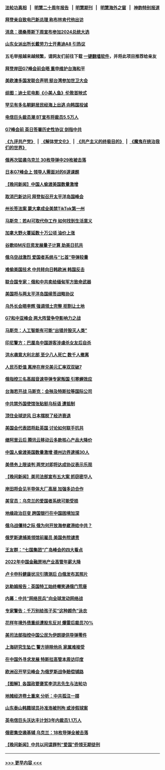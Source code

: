 #### [法轮功真相](https://github.com/gfw-breaker/truth/blob/master/README.md?t=0) &nbsp;&nbsp;|&nbsp;&nbsp; [明慧二十周年报告](https://github.com/gfw-breaker/mh-reports/blob/master/README.md?t=0) &nbsp;&nbsp;|&nbsp;&nbsp;[明慧期刊](https://github.com/gfw-breaker/mh-qikan) &nbsp;&nbsp;|&nbsp;&nbsp; [明慧海外之窗](https://github.com/gfw-breaker/mh-news/blob/master/README.md?t=0) &nbsp;&nbsp;|&nbsp;&nbsp; [神韵特别报道](https://github.com/gfw-breaker/mh-news/blob/master/shenyun.md?t=0)
#### [拜登亲自致电巴新总理 称布林肯代他出访](../pages/nsc418/n13999776.md?t=05190343) 
#### [消息：德桑蒂斯下周宣布参加2024总统大选](../pages/nsc418/n13999685.md?t=05190343) 
#### [山东女派出所长戴劳力士开奥迪A8 引热议](../pages/nsc418/n13999520.md?t=05190343) 
#### 五毛举报越来越频繁，请网友们前往下载 [一键翻墙软件](https://github.com/gfw-breaker/ssr-accounts)，并将此项目推荐给亲友
#### [拜登岸田G7峰会前会晤 重申维护台海和平](../pages/nsc418/n13999686.md?t=05190343) 
#### [美欧澳多国发联合声明 挺台湾参加世卫大会](../pages/nsc418/n13999605.md?t=05190343) 
#### [组图：迪士尼电影《小美人鱼》伦敦首映式](../pages/nsc418/n13999453.md?t=05190343) 
#### [罕见有多名朝鲜居民经海上出逃 向韩国投诚](../pages/nsc418/n13999668.md?t=05190343) 
#### [电信巨头裁员潮 BT宣布将裁员5.5万人](../pages/nsc418/n13999590.md?t=05190343) 
#### [G7峰会前 英日签署历史性协议 剑指中共](../pages/nsc418/n13999574.md?t=05190343) 
#### [《九评共产党》](https://github.com/begood0513/9ping.md/blob/master/README.md) &nbsp;|&nbsp; [《解体党文化》](../../../../jtdwh.md/blob/master/README.md)  &nbsp;|&nbsp; [《共产主义的终极目的》](../../../../gczydzjmd.md/blob/master/README.md) &nbsp;|&nbsp; [《魔鬼在统治我们的世界》](../../../../mgztzwmdsj.md/blob/master/README.md) 
#### [俄再次猛袭乌克兰 30枚导弹中29枚被击落](../pages/nsc418/n13999534.md?t=05190343) 
#### [日本G7峰会上 领导人需面对的6道课题](../pages/nsc418/n13999536.md?t=05190343) 
#### [【晚间新闻】中国人偷渡美国数量激增](../pages/nsc418/n13999511.md?t=05190343) 
#### [取消巴新访问 拜登拟召开太平洋岛国峰会](../pages/nsc418/n13999397.md?t=05190343) 
#### [州长签法案 蒙大拿成全美禁TikTok第一州](../pages/nsc418/n13999324.md?t=05190343) 
#### [马斯克：若AI可取代你工作 如何找到生活意义](../pages/nsc418/n13999079.md?t=05190343) 
#### [加拿大野火蔓延数十万公顷 油价上涨](../pages/nsc418/n13999174.md?t=05190343) 
#### [谷歌IBM斥巨资发展量子计算 助美日抗共](../pages/nsc418/n13999101.md?t=05190343) 
#### [俄乌空战激烈 爱国者系统与“匕首”导弹较量](../pages/nsc418/n13998885.md?t=05190343) 
#### [难偷美国技术 中共转向日韩欧洲 韩国反击](../pages/nsc418/n13999113.md?t=05190343) 
#### [联合国专家：俄和中共卖给缅甸军方致命武器](../pages/nsc418/n13998984.md?t=05190343) 
#### [美国将与两太平洋岛国续签战略协议](../pages/nsc418/n13999094.md?t=05190343) 
#### [乌外长会晤李辉 强调领土完整 拒割让土地](../pages/nsc418/n13999046.md?t=05190343) 
#### [G7和中亚峰会 两大阵营争夺影响力之战](../pages/nsc418/n13999040.md?t=05190343) 
#### [马斯克：人工智能有可能“出错并毁灭人类”](../pages/nsc418/n13999060.md?t=05190343) 
#### [印尼警方：巴厘岛中国游客涉虐杀女友后自杀](../pages/nsc418/n13998995.md?t=05190343) 
#### [洪水袭意大利北部 至少八人死亡 数千人撤离](../pages/nsc418/n13998940.md?t=05190343) 
#### [人民币贬值 离岸在岸兑美元汇率双双破7](../pages/nsc418/n13998869.md?t=05190343) 
#### [俄指控三名高超音速导弹专家叛国 引寒蝉效应](../pages/nsc418/n13998935.md?t=05190343) 
#### [台海若开战 马斯克：会殃及特斯拉等国际公司](../pages/nsc418/n13998957.md?t=05190343) 
#### [中共禁外国使馆张贴挺乌标语 遭抵制](../pages/nsc418/n13998907.md?t=05190343) 
#### [顶住全球逆风 日本摆脱了经济衰退](../pages/nsc418/n13998848.md?t=05190343) 
#### [美国会代表团将赴英国 讨论如何联手抗共](../pages/nsc418/n13998840.md?t=05190343) 
#### [继阿里云后 腾讯云移动云多款核心产品大降价](../pages/nsc418/n13998806.md?t=05190343) 
#### [中国人偷渡美国数量激增 德州边界逮捕30人](../pages/nsc418/n13998810.md?t=05190343) 
#### [美债务上限谈判 两党对即将达成协议表示乐观](../pages/nsc418/n13998794.md?t=05190343) 
#### [【晚间新闻】美司法部宣布五大案 抓窃密华人](../pages/nsc418/n13998792.md?t=05190343) 
#### [岸田将会见半导体大厂高层 加强多边合作](../pages/nsc418/n13998767.md?t=05190343) 
#### [美官员：乌克兰的爱国者系统可能受损](../pages/nsc418/n13998690.md?t=05190343) 
#### [地缘政治巨变 跨国银行在中国困境加深](../pages/nsc418/n13998642.md?t=05190343) 
#### [俄乌战僵持之际 俄为何开放海参崴港给中共？](../pages/nsc418/n13998109.md?t=05190343) 
#### [俄罗斯逮捕美领馆前雇员 美国务院谴责](../pages/nsc418/n13998418.md?t=05190343) 
#### [王友群：“七国集团”广岛峰会的四大看点](../pages/nsc418/n13998367.md?t=05190343) 
#### [2022年中国金融房地产业高管年薪大降](../pages/nsc418/n13998296.md?t=05190343) 
#### [卢卡申科健康状况引猜测后 白俄发布其照片](../pages/nsc418/n13998355.md?t=05190343) 
#### [达勒姆报告：英国特工始终嘲笑通俄门荒唐](../pages/nsc418/n13998314.md?t=05190343) 
#### [内幕：中共“网络民兵”向全球发动网络战](../pages/nsc418/n13997555.md?t=05190343) 
#### [专家警告：千万别给孩子买“这种颜色”泳衣](../pages/nsc418/n13998002.md?t=05190343) 
#### [花样年境外债重组遭股东反对 爆雷后裁员70%](../pages/nsc418/n13998243.md?t=05190343) 
#### [美司法部指控中国公民为伊朗提供导弹零件](../pages/nsc418/n13998292.md?t=05190343) 
#### [上海研究生坠亡 警方排除他杀 家属难接受](../pages/nsc418/n13998204.md?t=05190343) 
#### [在中国外寻求发展 特斯拉高管本周访印度](../pages/nsc418/n13998252.md?t=05190343) 
#### [欧洲召开罕见峰会 为俄罗斯战争赔偿铺路](../pages/nsc418/n13998012.md?t=05190343) 
#### [【图解】各国政要褒奖李洪志先生与法轮功](../pages/nsc418/n13998246.md?t=05190343) 
#### [地摊经济卷土重来 分析：中共孤注一掷](../pages/nsc418/n13998101.md?t=05190343) 
#### [山东泰山韩籍球员孙准浩被刑拘 或涉假球案](../pages/nsc418/n13998018.md?t=05190343) 
#### [英电信巨头沃达丰计划3年内裁员1.1万人](../pages/nsc418/n13998052.md?t=05190343) 
#### [俄密集空袭基辅 乌克兰：18枚导弹全被击落](../pages/nsc418/n13998001.md?t=05190343) 
#### [【晚间新闻】中共以间谍罪判“爱国”侨领无期徒刑](../pages/nsc418/n13998014.md?t=05190343) 

----
#### [ >>> 更早内容 <<< ](../indexes/nsc418-earlier.md)
